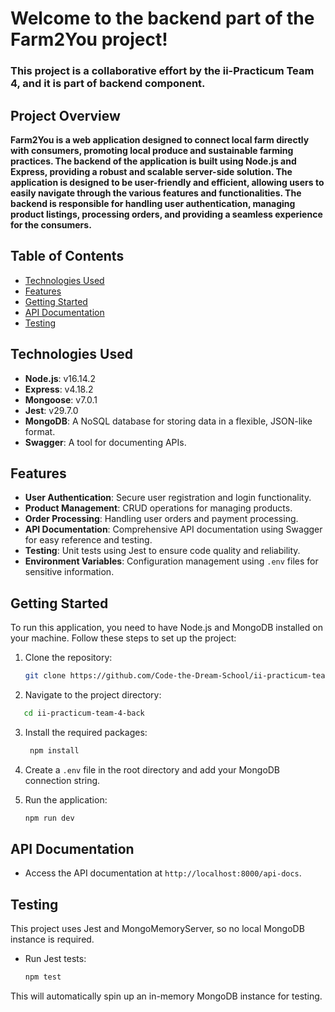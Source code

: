 # Welcome to the backend part of the Farm2You project!
### This project is a collaborative effort by the ii-Practicum Team 4, and it is part of backend component.

## Project Overview
**Farm2You is a web application designed to connect local farm directly with consumers, promoting local produce and 
sustainable farming practices. The backend of the application is built using Node.js and Express, providing a robust 
and scalable server-side solution.
The application is designed to be user-friendly and efficient, allowing users to easily navigate through the various features
and functionalities. The backend is responsible for handling user authentication, managing product listings, processing orders,
and providing a seamless experience for the consumers.**

## Table of Contents
- [Technologies Used](#technologies-used)
- [Features](#features)
- [Getting Started](#getting-started)
- [API Documentation](#api-documentation)
- [Testing](#testing)

## Technologies Used
- **Node.js**: v16.14.2
- **Express**: v4.18.2
- **Mongoose**: v7.0.1
- **Jest**: v29.7.0
- **MongoDB**: A NoSQL database for storing data in a flexible, JSON-like format.
- **Swagger**: A tool for documenting APIs.

## Features
- **User Authentication**: Secure user registration and login functionality.
- **Product Management**: CRUD operations for managing products.
- **Order Processing**: Handling user orders and payment processing.
- **API Documentation**: Comprehensive API documentation using Swagger for easy reference and testing.
- **Testing**: Unit tests using Jest to ensure code quality and reliability.
- **Environment Variables**: Configuration management using `.env` files for sensitive information.

## Getting Started
To run this application, you need to have Node.js and MongoDB installed on your machine. Follow these steps to set up the project:
1. Clone the repository:
   ```bash
   git clone https://github.com/Code-the-Dream-School/ii-practicum-team-4-back.git
    ```
2. Navigate to the project directory:
```bash
   cd ii-practicum-team-4-back
   ```
3. Install the required packages:
   ```bash
    npm install
    ```
4. Create a `.env` file in the root directory and add your MongoDB connection string.

5. Run the application:
   ```bash
   npm run dev
   ```
   
## API Documentation
- Access the API documentation at `http://localhost:8000/api-docs`.

## Testing
This project uses Jest and MongoMemoryServer, so no local MongoDB instance is required.
- Run Jest tests:
   ```bash
   npm test
   ```
This will automatically spin up an in-memory MongoDB instance for testing.